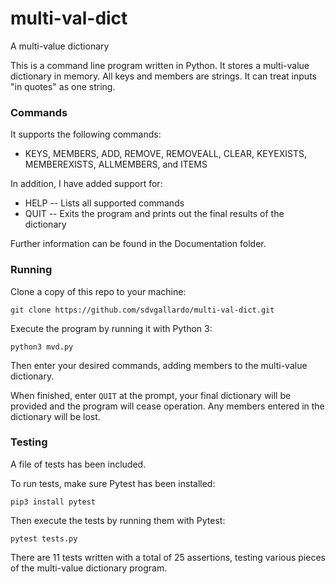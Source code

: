 # multi-val-dict
A multi-value dictionary

This is a command line program written in Python.
It stores a multi-value dictionary in memory. All keys and members are strings. It can treat inputs "in quotes" as one string.

### Commands
It supports the following commands:

- KEYS, MEMBERS, ADD, REMOVE, REMOVEALL, CLEAR, KEYEXISTS, MEMBEREXISTS, ALLMEMBERS, and ITEMS

In addition, I have added support for:
- HELP -- Lists all supported commands
- QUIT -- Exits the program and prints out the final results of the dictionary

Further information can be found in the Documentation folder. 

### Running
Clone a copy of this repo to your machine:
```
git clone https://github.com/sdvgallardo/multi-val-dict.git
```
Execute the program by running it with Python 3:
```
python3 mvd.py
```
Then enter your desired commands, adding members to the multi-value dictionary. 

When finished, enter `QUIT` at the prompt, your final dictionary will be provided and the program will cease operation. Any members entered in the dictionary will be lost. 

### Testing
A file of tests has been included.

To run tests, make sure Pytest has been installed:
```
pip3 install pytest
```
Then execute the tests by running them with Pytest:
```
pytest tests.py
```
There are 11 tests written with a total of 25 assertions, testing various pieces of the multi-value dictionary program.


